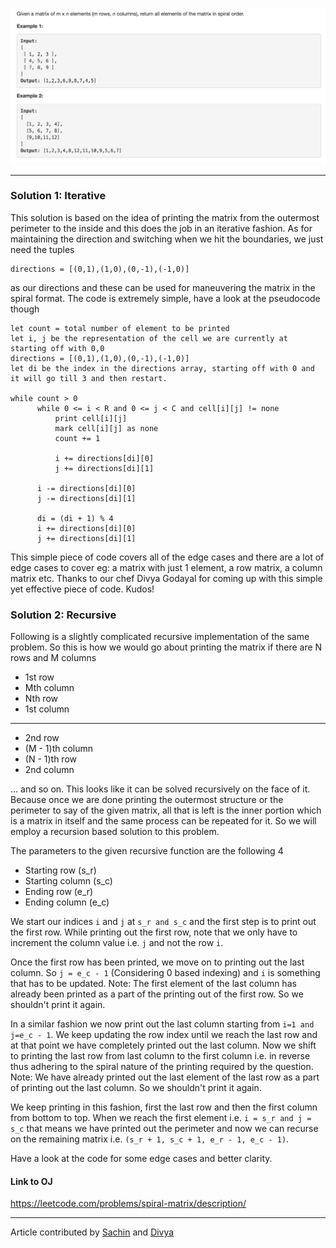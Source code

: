 <p align="center">
<img src="../../Images/Spiral-Matrix.png" width="600">
</p>

---
### Solution 1: Iterative

This solution is based on the idea of printing the matrix from the outermost perimeter to the inside and this does the job in an iterative fashion. As for maintaining the direction and switching when we hit the boundaries, we just need the tuples

```
directions = [(0,1),(1,0),(0,-1),(-1,0)]
```

as our directions and these can be used for maneuvering the matrix in the spiral format. The code is extremely simple, have a look at the pseudocode though

```
let count = total number of element to be printed
let i, j be the representation of the cell we are currently at starting off with 0,0
directions = [(0,1),(1,0),(0,-1),(-1,0)]
let di be the index in the directions array, starting off with 0 and it will go till 3 and then restart.

while count > 0
      while 0 <= i < R and 0 <= j < C and cell[i][j] != none
          print cell[i][j]
          mark cell[i][j] as none
          count += 1

          i += directions[di][0]
          j += directions[di][1]

      i -= directions[di][0]
      j -= directions[di][1]

      di = (di + 1) % 4    
      i += directions[di][0]
      j += directions[di][1]

```


 This simple piece of code covers all of the edge cases and there are a lot of edge cases to cover eg: a matrix with just 1 element, a row matrix, a column matrix etc. Thanks to our chef Divya Godayal for coming up with this simple yet effective piece of code. Kudos!

### Solution 2: Recursive

 Following is a slightly complicated recursive implementation of the same problem. So this is how we would go about printing the matrix if there are N rows and M columns

 * 1st row
 * Mth column
 * Nth row
 * 1st column
 ---
 * 2nd row
 * (M - 1)th column
 * (N - 1)th row
 * 2nd column

 ... and so on. This looks like it can be solved recursively on the face of it. Because once we are done printing the outermost structure or the perimeter to say of the given matrix, all that is left is the inner portion which is a matrix in itself and the same process can be repeated for it. So we will employ a recursion based solution to this problem.

The parameters to the given recursive function are the following 4
* Starting row (s_r)
* Starting column (s_c)
* Ending row (e_r)
* Ending column (e_c)

We start our indices `i` and `j` at `s_r and s_c` and the first step is to print out the first row. While printing out the first row, note that we only have to increment the column value i.e. `j` and not the row `i`.

Once the first row has been printed, we move on to printing out the last column. So `j = e_c - 1` (Considering 0 based indexing) and `i` is something that has to be updated. Note: The first element of the last column has already been printed as a part of the printing out of the first row. So we shouldn't print it again.

In a similar fashion we now print out the last column starting from `i=1 and j=e_c - 1`. We keep updating the row index until we reach the last row and at that point we have completely printed out the last column. Now we shift to printing the last row from last column to the first column i.e. in reverse thus adhering to the spiral nature of the printing required by the question. Note: We have already printed out the last element of the last row as a part of printing out the last column. So we shouldn't print it again.

We keep printing in this fashion, first the last row and then the first column from bottom to top. When we reach the first element i.e. `i = s_r and j = s_c` that means we have printed out the perimeter and now we can recurse on the remaining matrix i.e. `(s_r + 1, s_c + 1, e_r - 1, e_c - 1)`.

Have a look at the code for some edge cases and better clarity.

#### Link to OJ

https://leetcode.com/problems/spiral-matrix/description/

---
Article contributed by [Sachin](https://github.com/edorado93) and [Divya](https://github.com/DivyaGodayal)
